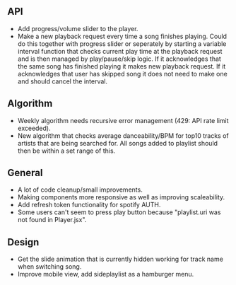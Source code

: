## API
- Add progress/volume slider to the player.
- Make a new playback request every time a song finishes playing.
Could do this together with progress slider or seperately by starting a variable interval function that
checks current play time at the playback request and is then managed by play/pause/skip logic.
If it acknowledges that the same song has finished playing it makes new playback request.
If it acknowledges that user has skipped song it does not need to make one and should cancel the interval. 

## Algorithm
- Weekly algorithm needs recursive error management (429: API rate limit exceeded).
- New algorithm that checks average danceability/BPM for top10 tracks of artists that are being searched for.
All songs added to playlist should then be within a set range of this.

## General
- A lot of code cleanup/small improvements.
- Making components more responsive as well as improving scaleability.
- Add refresh token functionality for spotify AUTH.
- Some users can't seem to press play button because "playlist.uri was not found in Player.jsx".

## Design
- Get the slide animation that is currently hidden working for track name when switching song.
- Improve mobile view, add sideplaylist as a hamburger menu.